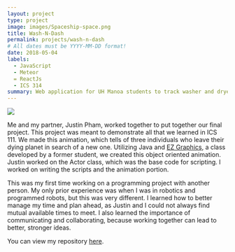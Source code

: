 ```yaml
---
layout: project
type: project
image: images/Spaceship-space.png
title: Wash-N-Dash
permalink: projects/wash-n-dash
# All dates must be YYYY-MM-DD format!
date: 2018-05-04
labels:
  - JavaScript
  - Meteor
  = ReactJs
  - ICS 314
summary: Web application for UH Manoa students to track washer and dryer statuses.
---
```


<img class="ui image" src="{{ site.baseurl }}/images/Spaceship.png">

Me and my partner, Justin Pham, worked together to put together our final project.  This project was meant to demonstrate all that we learned in ICS 111.  We made this animation, which tells of three individuals who leave their dying planet in search of a new one.  Utilizing Java and [EZ Graphics](http://www2.hawaii.edu/~dylank/ics111/), a class developed by a former student, we created this object oriented animation.  Justin worked on the Actor class, which was the base code for scripting.  I worked on writing the scripts and the animation portion.

This was my first time working on a programming project with another person.  My only prior experience was when I was in robotics and programmed robots, but this was very different.  I learned how to better manage my time and plan ahead, as Justin and I could not always find mutual available times to meet.  I also learned the importance of communicating and collaborating, because working together can lead to better, stronger ideas.

You can view my repository [here](https://github.com/Olivia-Murray/ICS111-Project3).

